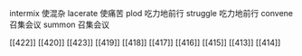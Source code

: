 




intermix 使混杂
lacerate 使痛苦
plod 吃力地前行
struggle 吃力地前行
convene 召集会议
summon 召集会议

[[422]]
[[420]]
[[423]]
[[419]]
[[418]]
[[417]]
[[416]]
[[415]]
[[413]]
[[414]]